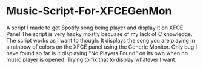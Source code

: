 # Music-Script-For-XFCEGenMon
A script I made to get Spotify song being player and display it on XFCE Panel
The script is very hacky mostly becuase of my lack of C knowledge. The script works as I want to though. It displays the song you are playing in a rainbow of colors on the XFCE panel using the Generic Monitor.
Only bug I have found so far is it displaying "No Players Found" on its own when no music player is opened. Trying to fix that to display whatever I want.
